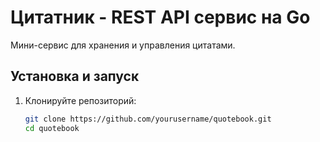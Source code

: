 # Цитатник - REST API сервис на Go

Мини-сервис для хранения и управления цитатами.

## Установка и запуск

1. Клонируйте репозиторий:
   ```bash
   git clone https://github.com/yourusername/quotebook.git
   cd quotebook